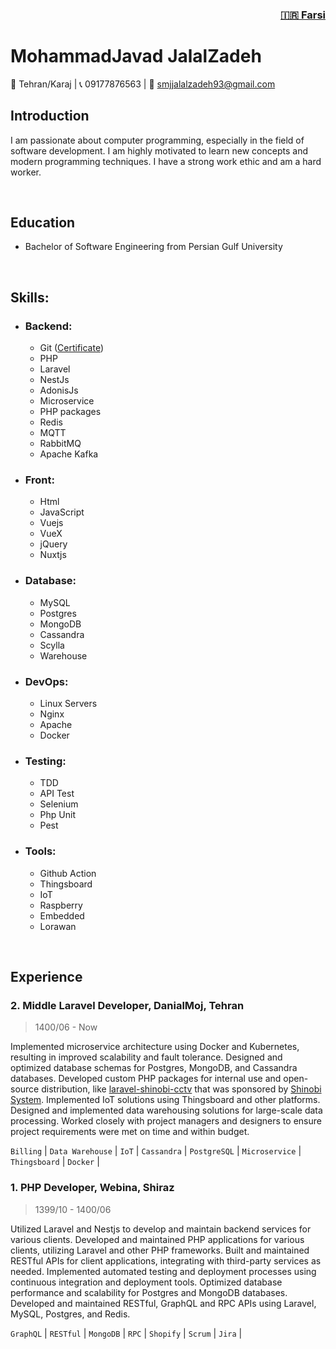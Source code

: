 <h3 align="right">
  <a href="RESUME.FA.MD">🇮🇷 Farsi</a>
</h3>

# MohammadJavad JalalZadeh

📍 Tehran/Karaj | 📞 09177876563 | 📩 [smjjalalzadeh93@gmail.com](mailto:smjjalalzadeh93@gmail.com)
<br>

## Introduction

I am passionate about computer programming, especially in the field of software development. I am highly motivated to learn new concepts and modern programming techniques. I have a strong work ethic and am a hard worker.

<br>

## Education

-  Bachelor of Software Engineering from Persian Gulf University

<br>

## Skills:

- ### Backend: 
  - Git ([Certificate](https://coursera.org/share/d7a23e527d92e2fc8b1a379ae6a47203))
  - PHP
  - Laravel
  - NestJs
  - AdonisJs
  - Microservice
  - PHP packages
  - Redis
  - MQTT
  - RabbitMQ
  - Apache Kafka
- ### Front:
  - Html
  - JavaScript
  - Vuejs
  - VueX
  - jQuery
  - Nuxtjs
- ### Database:
  - MySQL
  - Postgres
  - MongoDB
  - Cassandra
  - Scylla
  - Warehouse
- ### DevOps:
  - Linux Servers
  - Nginx
  - Apache
  - Docker
- ### Testing:
  - TDD
  - API Test
  - Selenium
  - Php Unit
  - Pest
- ### Tools:
  - Github Action
  - Thingsboard
  - IoT
  - Raspberry
  - Embedded
  - Lorawan

<br>

## Experience

### 2. Middle Laravel Developer, DanialMoj, Tehran
> 1400/06 - Now

Implemented microservice architecture using Docker and Kubernetes, resulting in improved scalability and fault tolerance.
Designed and optimized database schemas for Postgres, MongoDB, and Cassandra databases.
Developed custom PHP packages for internal use and open-source distribution, like [laravel-shinobi-cctv](https://github.com/jalallinux/laravel-shinobi-cctv) that was sponsored by [Shinobi System](https://shinobi.video).
Implemented IoT solutions using Thingsboard and other platforms.
Designed and implemented data warehousing solutions for large-scale data processing.
Worked closely with project managers and designers to ensure project requirements were met on time and within budget.

`Billing` | `Data Warehouse` | `IoT` | `Cassandra` | `PostgreSQL` | `Microservice` | `Thingsboard` | `Docker` | 

### 1. PHP Developer, Webina, Shiraz
> 1399/10 - 1400/06

Utilized Laravel and Nestjs to develop and maintain backend services for various clients.
Developed and maintained PHP applications for various clients, utilizing Laravel and other PHP frameworks.
Built and maintained RESTful APIs for client applications, integrating with third-party services as needed.
Implemented automated testing and deployment processes using continuous integration and deployment tools.
Optimized database performance and scalability for Postgres and MongoDB databases.
Developed and maintained RESTful, GraphQL and RPC APIs using Laravel, MySQL, Postgres, and Redis.

`GraphQL` | `RESTful` | `MongoDB` | `RPC` | `Shopify` | `Scrum` | `Jira` | 
